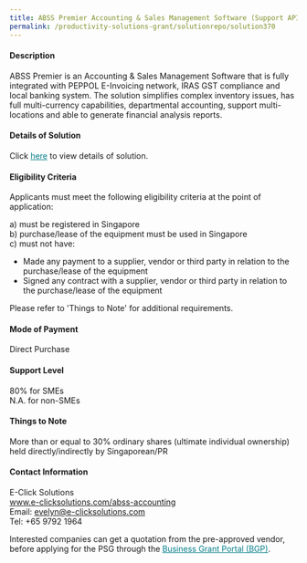 ```yaml
---
title: ABSS Premier Accounting & Sales Management Software (Support API) Version 23 - Package D with E-Invoicing & Training (3 Users)
permalink: /productivity-solutions-grant/solutionrepo/solution370
---
```


#### Description

ABSS Premier is an Accounting & Sales Management Software that is fully integrated with PEPPOL E-Invoicing network, IRAS GST compliance and local banking system. The solution simplifies complex inventory issues, has full multi-currency capabilities, departmental accounting, support multi-locations and able to generate financial analysis reports.


#### Details of Solution

Click <a href='https://govassist.gobusiness.gov.sg/images/psg/E-Click_Solutions_20200033_Annex_3_20200625144550_Part_3.pdf' style='color:#037e8a'>here</a> to view details of solution.

#### Eligibility Criteria

Applicants must meet the following eligibility criteria at the point of application:

a) must be registered in Singapore <br>
b) purchase/lease of the equipment must be used in Singapore <br>
c) must not have:
- Made any payment to a supplier, vendor or third party in relation to the purchase/lease of the equipment
- Signed any contract with a supplier, vendor or third party in relation to the purchase/lease of the equipment

Please refer to 'Things to Note' for additional requirements.

#### Mode of Payment
Direct Purchase

#### Support Level
80% for SMEs <br>
N.A. for non-SMEs

#### Things to Note
More than or equal to 30% ordinary shares (ultimate individual ownership) held directly/indirectly by Singaporean/PR

#### Contact Information
E-Click Solutions<br>www.e-clicksolutions.com/abss-accounting<br>Email: evelyn@e-clicksolutions.com<br>Tel: +65 9792 1964

Interested companies can get a quotation from the pre-approved vendor, before applying for the PSG through the <a target='_blank' style='color:#037e8a' href='https://www.businessgrants.gov.sg/'>Business Grant Portal (BGP)</a>.
